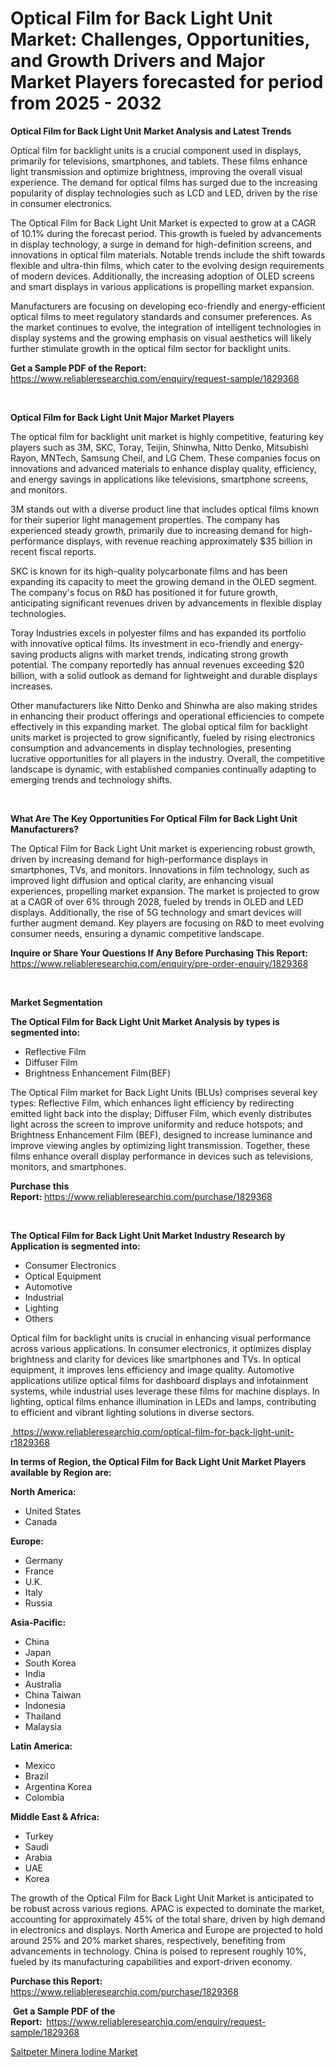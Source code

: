 <p><h1>Optical Film for Back Light Unit Market: Challenges, Opportunities, and Growth Drivers and Major Market Players forecasted for period from 2025 - 2032</h1></p><p><strong>Optical Film for Back Light Unit Market Analysis and Latest Trends</strong></p>
<p><p>Optical film for backlight units is a crucial component used in displays, primarily for televisions, smartphones, and tablets. These films enhance light transmission and optimize brightness, improving the overall visual experience. The demand for optical films has surged due to the increasing popularity of display technologies such as LCD and LED, driven by the rise in consumer electronics.</p><p>The Optical Film for Back Light Unit Market is expected to grow at a CAGR of 10.1% during the forecast period. This growth is fueled by advancements in display technology, a surge in demand for high-definition screens, and innovations in optical film materials. Notable trends include the shift towards flexible and ultra-thin films, which cater to the evolving design requirements of modern devices. Additionally, the increasing adoption of OLED screens and smart displays in various applications is propelling market expansion.</p><p>Manufacturers are focusing on developing eco-friendly and energy-efficient optical films to meet regulatory standards and consumer preferences. As the market continues to evolve, the integration of intelligent technologies in display systems and the growing emphasis on visual aesthetics will likely further stimulate growth in the optical film sector for backlight units.</p></p>
<p><strong>Get a Sample PDF of the Report:&nbsp;</strong> <a href="https://www.reliableresearchiq.com/enquiry/request-sample/1829368?utm_campaign=1087&utm_medium=2&utm_source=Github&utm_content=ia&utm_term=03022025&utm_id=optical-film-for-back-light-unit">https://www.reliableresearchiq.com/enquiry/request-sample/1829368</a></p>
<p>&nbsp;</p>
<p><strong>Optical Film for Back Light Unit Major Market Players</strong></p>
<p><p>The optical film for backlight unit market is highly competitive, featuring key players such as 3M, SKC, Toray, Teijin, Shinwha, Nitto Denko, Mitsubishi Rayon, MNTech, Samsung Cheil, and LG Chem. These companies focus on innovations and advanced materials to enhance display quality, efficiency, and energy savings in applications like televisions, smartphone screens, and monitors.</p><p>3M stands out with a diverse product line that includes optical films known for their superior light management properties. The company has experienced steady growth, primarily due to increasing demand for high-performance displays, with revenue reaching approximately $35 billion in recent fiscal reports.</p><p>SKC is known for its high-quality polycarbonate films and has been expanding its capacity to meet the growing demand in the OLED segment. The company's focus on R&D has positioned it for future growth, anticipating significant revenues driven by advancements in flexible display technologies.</p><p>Toray Industries excels in polyester films and has expanded its portfolio with innovative optical films. Its investment in eco-friendly and energy-saving products aligns with market trends, indicating strong growth potential. The company reportedly has annual revenues exceeding $20 billion, with a solid outlook as demand for lightweight and durable displays increases.</p><p>Other manufacturers like Nitto Denko and Shinwha are also making strides in enhancing their product offerings and operational efficiencies to compete effectively in this expanding market. The global optical film for backlight units market is projected to grow significantly, fueled by rising electronics consumption and advancements in display technologies, presenting lucrative opportunities for all players in the industry. Overall, the competitive landscape is dynamic, with established companies continually adapting to emerging trends and technology shifts.</p></p>
<p>&nbsp;</p>
<p><strong>What Are The Key Opportunities For Optical Film for Back Light Unit Manufacturers?</strong></p>
<p><p>The Optical Film for Back Light Unit market is experiencing robust growth, driven by increasing demand for high-performance displays in smartphones, TVs, and monitors. Innovations in film technology, such as improved light diffusion and optical clarity, are enhancing visual experiences, propelling market expansion. The market is projected to grow at a CAGR of over 6% through 2028, fueled by trends in OLED and LED displays. Additionally, the rise of 5G technology and smart devices will further augment demand. Key players are focusing on R&D to meet evolving consumer needs, ensuring a dynamic competitive landscape.</p></p>
<p><strong>Inquire or Share Your Questions If Any Before Purchasing This Report:</strong> <a href="https://www.reliableresearchiq.com/enquiry/pre-order-enquiry/1829368?utm_campaign=1087&utm_medium=2&utm_source=Github&utm_content=ia&utm_term=03022025&utm_id=optical-film-for-back-light-unit">https://www.reliableresearchiq.com/enquiry/pre-order-enquiry/1829368</a></p>
<p>&nbsp;</p>
<p><strong>Market Segmentation</strong></p>
<p><strong>The Optical Film for Back Light Unit Market Analysis by types is segmented into:</strong></p>
<p><ul><li>Reflective Film</li><li>Diffuser Film</li><li>Brightness Enhancement Film(BEF)</li></ul></p>
<p><p>The Optical Film market for Back Light Units (BLUs) comprises several key types: Reflective Film, which enhances light efficiency by redirecting emitted light back into the display; Diffuser Film, which evenly distributes light across the screen to improve uniformity and reduce hotspots; and Brightness Enhancement Film (BEF), designed to increase luminance and improve viewing angles by optimizing light transmission. Together, these films enhance overall display performance in devices such as televisions, monitors, and smartphones.</p></p>
<p><strong>Purchase this Report:&nbsp;</strong><a href="https://www.reliableresearchiq.com/purchase/1829368?utm_campaign=1087&utm_medium=2&utm_source=Github&utm_content=ia&utm_term=03022025&utm_id=optical-film-for-back-light-unit">https://www.reliableresearchiq.com/purchase/1829368</a></p>
<p>&nbsp;</p>
<p><strong>The Optical Film for Back Light Unit Market Industry Research by Application is segmented into:</strong></p>
<p><ul><li>Consumer Electronics</li><li>Optical Equipment</li><li>Automotive</li><li>Industrial</li><li>Lighting</li><li>Others</li></ul></p>
<p><p>Optical film for backlight units is crucial in enhancing visual performance across various applications. In consumer electronics, it optimizes display brightness and clarity for devices like smartphones and TVs. In optical equipment, it improves lens efficiency and image quality. Automotive applications utilize optical films for dashboard displays and infotainment systems, while industrial uses leverage these films for machine displays. In lighting, optical films enhance illumination in LEDs and lamps, contributing to efficient and vibrant lighting solutions in diverse sectors.</p></p>
<p><a href="https://www.reliableresearchiq.com/optical-film-for-back-light-unit-r1829368?utm_campaign=1087&utm_medium=2&utm_source=Github&utm_content=ia&utm_term=03022025&utm_id=optical-film-for-back-light-unit">&nbsp;https://www.reliableresearchiq.com/optical-film-for-back-light-unit-r1829368</a></p>
<p><strong>In terms of Region, the Optical Film for Back Light Unit Market Players available by Region are:</strong></p>
<p>
    <p> <strong> North America: </strong>
        <ul>
            <li>United States</li>
            <li>Canada</li>
        </ul>
        </p> 
    <p> <strong> Europe: </strong>
        <ul>
            <li>Germany</li>
            <li>France</li>
            <li>U.K.</li>
            <li>Italy</li>
            <li>Russia</li>
        </ul>
        </p> 
    <p> <strong> Asia-Pacific: </strong>
        <ul>
            <li>China</li>
            <li>Japan</li>
            <li>South Korea</li>
            <li>India</li>
            <li>Australia</li>
            <li>China Taiwan</li>
            <li>Indonesia</li>
            <li>Thailand</li>
            <li>Malaysia</li>
        </ul>
        </p> 
    <p> <strong> Latin America: </strong>
        <ul>
            <li>Mexico</li>
            <li>Brazil</li>
            <li>Argentina Korea</li>
            <li>Colombia</li>
        </ul>
        </p> 
    <p> <strong> Middle East & Africa: </strong>
        <ul>
            <li>Turkey</li>
            <li>Saudi</li>
            <li>Arabia</li>
            <li>UAE</li>
            <li>Korea</li>
        </ul>
    </p>
    </p>
<p><p>The growth of the Optical Film for Back Light Unit Market is anticipated to be robust across various regions. APAC is expected to dominate the market, accounting for approximately 45% of the total share, driven by high demand in electronics and displays. North America and Europe are projected to hold around 25% and 20% market shares, respectively, benefiting from advancements in technology. China is poised to represent roughly 10%, fueled by its manufacturing capabilities and export-driven economy.</p></p>
<p><strong>Purchase this Report: </strong><a href="https://www.reliableresearchiq.com/purchase/1829368?utm_campaign=1087&utm_medium=2&utm_source=Github&utm_content=ia&utm_term=03022025&utm_id=optical-film-for-back-light-unit">https://www.reliableresearchiq.com/purchase/1829368</a></p>
<p>&nbsp;<strong>Get a Sample PDF of the Report:&nbsp;&nbsp;</strong><a href="https://www.reliableresearchiq.com/enquiry/request-sample/1829368?utm_campaign=1087&utm_medium=2&utm_source=Github&utm_content=ia&utm_term=03022025&utm_id=optical-film-for-back-light-unit">https://www.reliableresearchiq.com/enquiry/request-sample/1829368</a></p>
<p><strong></strong></p>
<p><p><a href="https://github.com/rrapajecundi/Market-Research-Report-List-1/blob/main/saltpeter-minera-iodine-market.md?utm_campaign=1087&utm_medium=2&utm_source=Github&utm_content=ia&utm_term=03022025&utm_id=optical-film-for-back-light-unit">Saltpeter Minera Iodine Market</a></p></p>